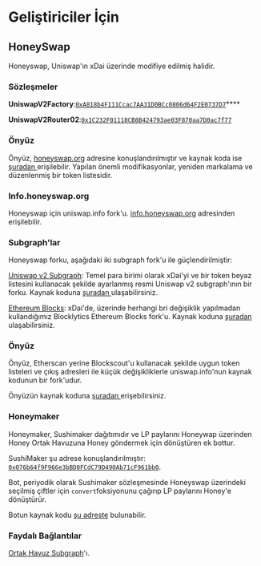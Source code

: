 # Geliştiriciler İçin

## HoneySwap

Honeyswap, Uniswap'ın xDai üzerinde modifiye edilmiş halidir.

### Sözleşmeler

**UniswapV2Factory**:[`0xA818b4F111Ccac7AA31D0BCc0806d64F2E0737D7`](https://blockscout.com/poa/xdai/address/0xA818b4F111Ccac7AA31D0BCc0806d64F2E0737D7)\*\*\*\*

**UniswapV2Router02**:[`0x1C232F01118CB8B424793ae03F870aa7D0ac7f77`](https://blockscout.com/poa/xdai/address/0x1C232F01118CB8B424793ae03F870aa7D0ac7f77)

### Önyüz

Önyüz, [honeyswap.org](https://honeyswap.org/) adresine konuşlandırılmıştır ve kaynak koda ise [şuradan ](https://github.com/1Hive/uniswap-interface)erişilebilir. Yapılan önemli modifikasyonlar, yeniden markalama ve düzenlenmiş bir token listesidir.

### Info.honeyswap.org

Honeyswap için uniswap.info fork'u. [info.honeyswap.org](https://info.honeyswap.org) adresinden erişilebilir.

### Subgraph'lar

Honeyswap forku, aşağıdaki iki subgraph fork'u ile güçlendirilmiştir:

[Uniswap v2 Subgraph](https://thegraph.com/explorer/subgraph/1hive/uniswap-v2): Temel para birimi olarak xDai'yi ve bir token beyaz listesini kullanacak şekilde ayarlanmış resmi Uniswap v2 subgraph'ının bir forku. Kaynak koduna [şuradan ](https://github.com/1Hive/uniswap-v2-subgraph)ulaşabilirsiniz.

[Ethereum Blocks](https://thegraph.com/explorer/subgraph/1hive/xdai-blocks): xDai'de, üzerinde herhangi bri değişiklik yapılmadan kullandığımız Blocklytics Ethereum Blocks fork'u. Kaynak koduna [şuradan ](https://github.com/1Hive/ethereum-blocks)ulaşabilirsiniz.

### Önyüz

Önyüz, Etherscan yerine Blockscout'u kullanacak şekilde uygun token listeleri ve çıkış adresleri ile küçük değişikliklerle uniswap.info'nun kaynak kodunun bir fork'udur.

Önyüzün kaynak koduna [şuradan ](https://github.com/1Hive/uniswap-info/)erişebilirsiniz.

### Honeymaker

Honeymaker, Sushimaker dağıtımıdır ve LP paylarını Honeywap üzerinden Honey Ortak Havuzuna Honey göndermek için dönüştüren ek bottur.

SushiMaker şu adrese konuşlandırılmıştır: [`0x076b64f9F966e3bBD0FCdC79D490Ab71cF961bb0`](https://blockscout.com/poa/xdai/address/0x076b64f9F966e3bBD0FCdC79D490Ab71cF961bb0).

Bot, periyodik olarak Sushimaker sözleşmesinde Honeyswap üzerindeki seçilmiş çiftler için `convert`foksiyonunu çağırıp LP paylarını Honey'e dönüştürür.

Botun kaynak kodu [şu adreste](https://github.com/1hive/honeymaker) bulunabilir.

### Faydalı Bağlantılar

[Ortak Havuz Subgraph](https://thegraph.com/explorer/subgraph/onbjerg/honey)'ı.

